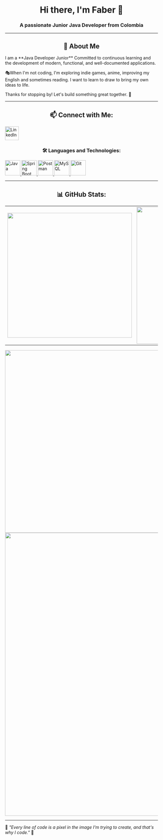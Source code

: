 <h1 align="center">Hi there, I'm Faber 👋</h1>
<h3 align="center">A passionate Junior Java Developer from Colombia</h3>

---

<h2 align = "center"> 👾 About Me </h2>
I am a **Java Developer Junior** Committed to continuous learning and the development of modern, functional, and well-documented applications.

🎭When I'm not coding, I'm exploring indie games, anime, improving my English and sometimes reading. I want to learn to draw to bring my own ideas to life.

Thanks for stopping by! Let's build something great together. 🚀  

---

<h2 align="center">📫 Connect with Me:</h2>
<p align="left">
<a href="https://www.linkedin.com/in/faber-valencia-a00856270/" target="blank">
    <img align="center" src="https://upload.wikimedia.org/wikipedia/commons/c/ca/LinkedIn_logo_initials.png" alt="LinkedIn" height="45" width="45" />
</a>
</p> 

<h3 align="center">🛠️ Languages and Technologies: </h3>
<p align="left">
<a href="https://es.wikipedia.org/wiki/Java_(lenguaje_de_programaci%C3%B3n)" target="blank">
    <img src="https://cdn.jsdelivr.net/gh/devicons/devicon/icons/java/java-original.svg" alt="Java" width="50" height="50"/>
</a>
<a href="https://es.wikipedia.org/wiki/Spring_Framework" target="blank">
    <img src="https://cdn.jsdelivr.net/gh/devicons/devicon/icons/spring/spring-original.svg" alt="Spring Boot" width="50" height="50"/>
</a>
<a href="https://en.wikipedia.org/wiki/Postman_(software)" target="blank">
    <img src="https://cdn.jsdelivr.net/gh/devicons/devicon/icons/postman/postman-original.svg" alt="Postman" width="50" height="50"/>
</a>
<a href="https://es.wikipedia.org/wiki/MySQL" target="blank">
    <img src="https://cdn.jsdelivr.net/gh/devicons/devicon/icons/mysql/mysql-original.svg" alt="MySQL" width="50" height="50"/>
</a>
<a href="https://es.wikipedia.org/wiki/Git" target="blank">
    <img src="https://cdn.jsdelivr.net/gh/devicons/devicon/icons/git/git-original.svg" alt="Git" width="50" height="50"/>
</a>
</p>

---

<h2 align="center">📊 GitHub Stats:</h2>

<div align="center" padding: 20px; border-radius: 10px;">

<table>
  <tr>
    <td><img width="410" src="https://github-readme-stats.vercel.app/api/top-langs/?username=TinyGlitchStudio&layout=compact&theme=dark&title_color=ff46ff&text_color=00ff00&icon_color=f9ff7d&bg_color=09131b"/></td>
    <td><img width="450" src="https://github-readme-stats.vercel.app/api?username=TinyGlitchStudio&count_private=false&show_icons=true&theme=dark&title_color=ff46ff&text_color=00ff00&icon_color=f9ff7d&bg_color=09131b"/></td>
  </tr>
</table>

  <img width="600" src="https://streak-stats.demolab.com/?user=TinyGlitchStudio&theme=dark&hide_border=true&ring=00d9ff&fire=ff46ff&currStreakLabel=f9ff7d&background=09131b"/>
  
  <img width="930" src="https://github-readme-activity-graph.vercel.app/graph?username=TinyGlitchStudio&bg_color=09131b&color=f9ff7d&line=00ff00&point=ff46ff&area=true&hide_border=true" />
</div>
<a align="center" href="https://github.com/TinyGlitchStudio/github-stats"></a>
</div>

---

🔹 *"Every line of code is a pixel in the image I'm trying to create, and that's why I code."* 🎨
